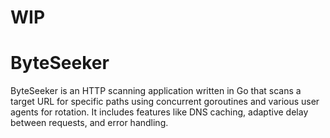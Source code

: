 # WIP

# ByteSeeker

ByteSeeker is an HTTP scanning application written in Go that scans a target URL for specific paths using concurrent goroutines and various user agents for rotation. It includes features like DNS caching, adaptive delay between requests, and error handling.
